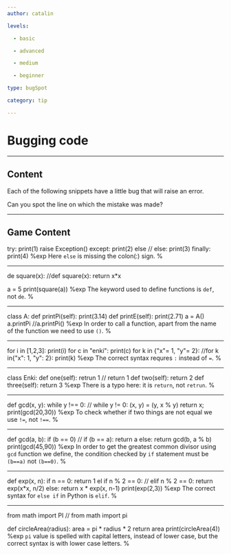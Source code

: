 ```yaml
---
author: catalin

levels:

  - basic

  - advanced

  - medium

  - beginner

type: bugSpot

category: tip

---
```

# Bugging code

---
## Content

Each of the following snippets have a little bug that will raise an error.

Can you spot the line on which the mistake was made?

---
## Game Content

try:
    print(1)
    raise Exception()
except:
    print(2)
else
// else:
    print(3)
finally:
    print(4)
%exp
Here `else` is missing the colon(:) sign.
%

---
de square(x):
//def square(x):
	return x*x

a = 5
print(square(a))
%exp
The keyword used to define functions is `def`, not `de`.
%

---
class A:
    def printPi(self):
    	print(3.14)
    def printE(self):
    	print(2.71)
a = A()
a.printPi
//a.printPi()
%exp
In order to call a function, apart from the name of the function we need to use `()`.
%

---
for i in [1,2,3]:
	print(i)
for c in "enki":
	print(c)
for k in {"x"= 1, "y"= 2}:
//for k in{"x": 1, "y": 2}:
    print(k)
%exp
The correct syntax requres `:` instead of  `=`.
%

---
class Enki:
	def one(self):
		retrun 1
// return 1
	def two(self):
		return 2
	def three(self):
		return 3
%exp
There is a typo here: it is `return`, not `retrun`.
%

---
def gcd(x, y):
    while y !== 0:
// while y != 0:
        (x, y) = (y, x % y)
    return x;
print(gcd(20,30))
%exp
To check whether if two things are not equal we use `!=`, not `!==`.
%

---
def gcd(a, b):
    if (b == 0)
// if (b == a):
        return a
    else:
        return gcd(b, a % b)
print(gcd(45,90))
%exp
In order to get the greatest common divisor using `gcd` function we define, the condition checked by `if`  statement must be `(b==a)` not `(b==0)`.
%

---
def exp(x, n):
    if n == 0:
        return 1
    el if n % 2 == 0:
// elif n % 2 == 0:
        return exp(x*x, n/2)
    else:
        return x * exp(x, n-1)
print(exp(2,3))
%exp
The correct syntax for `else if` in Python is `elif`.
%

---
from math import PI
// from math import pi

def circleArea(radius):
	area = pi * radius * 2
	return area
print(circleArea(4))
%exp
`pi` value is spelled with capital letters, instead of lower case, but the correct syntax is with lower case letters.
%
